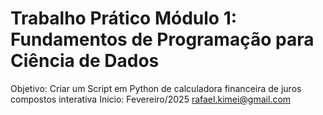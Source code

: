 # Trabalho Prático Módulo 1: Fundamentos de Programação para Ciência de Dados
Objetivo: Criar um Script em Python de calculadora financeira de juros compostos interativa
Inicio: Fevereiro/2025
rafael.kimei@gmail.com
